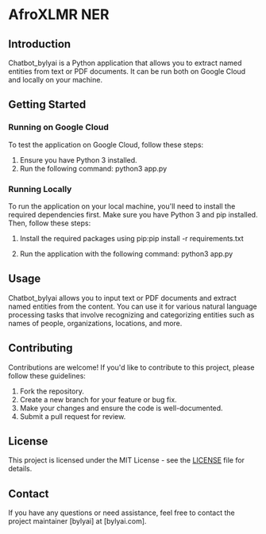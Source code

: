 # AfroXLMR NER

## Introduction

Chatbot_bylyai is a Python application that allows you to extract named entities from text or PDF documents. It can be run both on Google Cloud and locally on your machine.

## Getting Started

### Running on Google Cloud

To test the application on Google Cloud, follow these steps:

1. Ensure you have Python 3 installed.
2. Run the following command:
python3 app.py



### Running Locally

To run the application on your local machine, you'll need to install the required dependencies first. Make sure you have Python 3 and pip installed. Then, follow these steps:

1. Install the required packages using pip:pip install -r requirements.txt




2. Run the application with the following command: python3 app.py




## Usage

Chatbot_bylyai allows you to input text or PDF documents and extract named entities from the content. You can use it for various natural language processing tasks that involve recognizing and categorizing entities such as names of people, organizations, locations, and more.

## Contributing

Contributions are welcome! If you'd like to contribute to this project, please follow these guidelines:

1. Fork the repository.
2. Create a new branch for your feature or bug fix.
3. Make your changes and ensure the code is well-documented.
4. Submit a pull request for review.

## License

This project is licensed under the MIT License - see the [LICENSE](LICENSE) file for details.

## Contact

If you have any questions or need assistance, feel free to contact the project maintainer [bylyai] at [bylyai.com].
